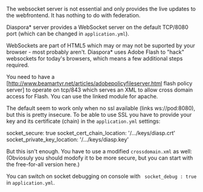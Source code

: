 The websocket server is not essential and only provides the live updates to the webfrontend. It has nothing to do with federation.

Diaspora* server provides a WebSocket server on the default TCP/8080 port (which can be changed in `application.yml`).

WebSockets are part of HTML5 which may or may not be suported by your browser - most probably aren't. Diaspora* uses Adobe Flash to "hack" websockets for today's browsers, which means a few additional steps required.

You need to have a [http://www.beamartyr.net/articles/adobepolicyfileserver.html flash policy server] to operate on tcp/843 which serves an XML to allow cross domain access for Flash. You can use the linked module for apache.

The default seem to work only when no ssl available (links ws://pod:8080), but this is pretty insecure. To be able to use SSL you have to provide your key and its certificate (chain) in the `application.yml` settings:

  socket_secure: true
  socket_cert_chain_location: '/.../keys/diasp.crt'
  socket_private_key_location: '/.../keys/diasp.key'

But this isn't enough. You have to use a modified `crossdomain.xml` as well:
 <cross-domain-policy>
  <allow-access-from domain='*' to-ports='*' />
 </cross-domain-policy>
(Obviosuly you should modofy it to be more secure, but you can start with the free-for-all version here.)

You can switch on socket debugging on console with ` socket_debug : true` in `application.yml`.